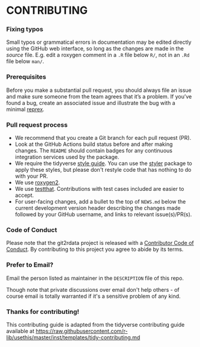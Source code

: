 # CONTRIBUTING #

### Fixing typos

Small typos or grammatical errors in documentation may be edited directly using the GitHub web interface, so long as the changes are made in the _source_ file.
E.g. edit a roxygen comment in a `.R` file below `R/`, not in an `.Rd` file below `man/`.

### Prerequisites

Before you make a substantial pull request, you should always file an issue and make sure someone from the team agrees that it’s a problem. 
If you’ve found a bug, create an associated issue and illustrate the bug with a minimal [reprex](https://www.tidyverse.org/help/#reprex).

### Pull request process

*  We recommend that you create a Git branch for each pull request (PR).  
*  Look at the GitHub Actions build status before and after making changes.
The `README` should contain badges for any continuous integration services used by the package.  
*  We require the tidyverse [style guide](http://style.tidyverse.org).
You can use the [styler](https://CRAN.R-project.org/package=styler) package to apply these styles, but please don't restyle code that has nothing to do with your PR.  
*  We use [roxygen2](https://cran.r-project.org/package=roxygen2).  
*  We use [testthat](https://cran.r-project.org/package=testthat). 
Contributions with test cases included are easier to accept.  
*  For user-facing changes, add a bullet to the top of `NEWS.md` below the current development version header describing the changes made followed by your GitHub username, and links to relevant issue(s)/PR(s).

### Code of Conduct

Please note that the git2rdata project is released with a [Contributor Code of Conduct](CODE_OF_CONDUCT.md). 
By contributing to this project you agree to abide by its terms.

### Prefer to Email? 

Email the person listed as maintainer in the `DESCRIPTION` file of this repo.

Though note that private discussions over email don't help others - of course
email is totally warranted if it's a sensitive problem of any kind.

### Thanks for contributing!

This contributing guide is adapted from the tidyverse contributing guide available at https://raw.githubusercontent.com/r-lib/usethis/master/inst/templates/tidy-contributing.md 
